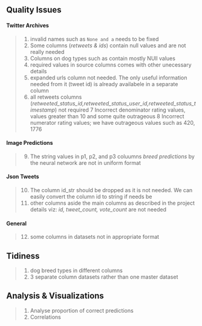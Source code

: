 ## Quality Issues

#### Twitter Archives
  > 1. invalid names such as `None and a` needs to be fixed
  > 2. Some columns (_retweets & ids_) contain null values and are not really needed
  > 3. Columns on dog types such as contain mostly NUll values
  > 4. required values in source columns comes with other unecessary details
  > 5. expanded urls column not needed. The only useful information needed from it (tweet id) is already availabele
       in a separate column
  > 6. all retweets columns (_retweeted_status_id,retweeted_status_user_id,retweeted_status_timestamp_) not
      required
  > 7  Incorrect denominator rating values, values greater than 10 and some quite outrageous
  > 8  Incorrect numerator rating values; we have outrageous values such as 420, 1776
#### Image Predictions
  > 9. The string values in p1, p2, and p3 coluumns _breed predictions_ by the neural network are not in uniform format
#### Json Tweets
  > 10. The column id_str should be dropped as it is not needed. We can easily convert the column id to string if needs
       be
  > 11. other columns aside the main columns as described in the project details viz: _id, tweet_count, vote_count_
        are not needed
#### General
  > 12. some columns in datasets not in appropriate format
  
  

## Tidiness
 > 1. dog breed types in different columns
 > 2. 3 separate column datasets rather than one master dataset

## Analysis & Visualizations
  >1. Analyse proportion of correct predictions
  >2. Correlations 